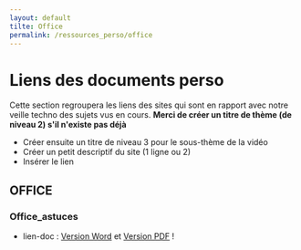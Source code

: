 ```yaml
---
layout: default
tilte: Office
permalink: /ressources_perso/office
---
```


# Liens des documents perso

Cette section regroupera les liens des sites qui sont en rapport avec notre veille techno des sujets vus en cours.
**Merci de créer un titre de thème (de niveau 2) s'il n'existe pas déjà**

* Créer ensuite un titre de niveau 3 pour le sous-thème de la vidéo
* Créer un petit descriptif du site (1 ligne ou 2)
* Insérer le lien  

## OFFICE

### Office_astuces

* lien-doc : [Version Word][OFFICE-01] et [Version PDF][OFFICE-02] !

[OFFICE-01]: OFFICE/VERSIONS-DOC/office-astuces.docx

[OFFICE-02]: OFFICE/VERSIONS-PDF/office-astuces.pdf
